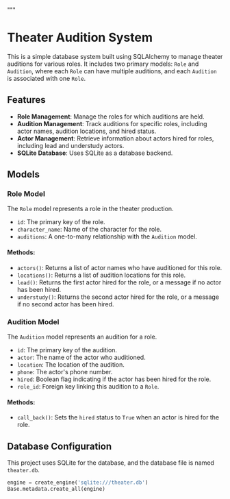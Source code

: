 """
# Theater Audition System

This is a simple database system built using SQLAlchemy to manage theater auditions for various roles. It includes two primary models: `Role` and `Audition`, where each `Role` can have multiple auditions, and each `Audition` is associated with one `Role`.

## Features

- **Role Management**: Manage the roles for which auditions are held.
- **Audition Management**: Track auditions for specific roles, including actor names, audition locations, and hired status.
- **Actor Management**: Retrieve information about actors hired for roles, including lead and understudy actors.
- **SQLite Database**: Uses SQLite as a database backend.

## Models

### Role Model
The `Role` model represents a role in the theater production.

- `id`: The primary key of the role.
- `character_name`: Name of the character for the role.
- `auditions`: A one-to-many relationship with the `Audition` model.

#### Methods:
- `actors()`: Returns a list of actor names who have auditioned for this role.
- `locations()`: Returns a list of audition locations for this role.
- `lead()`: Returns the first actor hired for the role, or a message if no actor has been hired.
- `understudy()`: Returns the second actor hired for the role, or a message if no second actor has been hired.

### Audition Model
The `Audition` model represents an audition for a role.

- `id`: The primary key of the audition.
- `actor`: The name of the actor who auditioned.
- `location`: The location of the audition.
- `phone`: The actor's phone number.
- `hired`: Boolean flag indicating if the actor has been hired for the role.
- `role_id`: Foreign key linking this audition to a `Role`.

#### Methods:
- `call_back()`: Sets the `hired` status to `True` when an actor is hired for the role.

## Database Configuration

This project uses SQLite for the database, and the database file is named `theater.db`.

```python
engine = create_engine('sqlite:///theater.db')
Base.metadata.create_all(engine)

